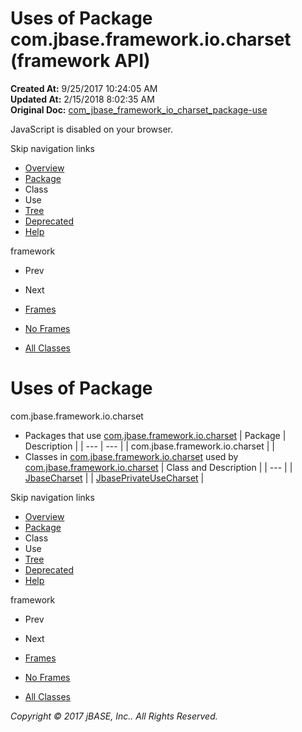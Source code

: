 # Uses of Package com.jbase.framework.io.charset (framework   API)

**Created At:** 9/25/2017 10:24:05 AM  
**Updated At:** 2/15/2018 8:02:35 AM  
**Original Doc:** [com_jbase_framework_io_charset_package-use](https://docs.jbase.com/39221-charset/com_jbase_framework_io_charset_package-use)  

<!--<br>    try {<br>        if (location.href.indexOf('is-external=true') == -1) {<br>            parent.document.title="Uses of Package com.jbase.framework.io.charset (framework   API)";<br>        }<br>    }<br>    catch(err) {<br>    }<br>//-->
JavaScript is disabled on your browser.

Skip navigation links

- [Overview](../../../../../overview-summary.html)
- [Package](/39221-charset/com_jbase_framework_io_charset_package-summary)
- Class
- Use
- [Tree](/39221-charset/com_jbase_framework_io_charset_package-tree)
- [Deprecated](../../../../../deprecated-list.html)
- [Help](../../../../../help-doc.html)


framework <br>

- Prev
- Next


- [Frames](../../../../../index.html?com/jbase/framework/io/charset//39221-charset/com_jbase_framework_io_charset_package-use)
- [No Frames](/39221-charset/com_jbase_framework_io_charset_package-use)


- [All Classes](../../../../../allclasses-noframe.html)


<!--<br>  allClassesLink = document.getElementById("allclasses\_navbar\_top");<br>  if(window==top) {<br>    allClassesLink.style.display = "block";<br>  }<br>  else {<br>    allClassesLink.style.display = "none";<br>  }<br>  //-->

# Uses of Package
com.jbase.framework.io.charset

- Packages that use [com.jbase.framework.io.charset](../../../../../com/jbase/framework/io/charset//39221-charset/com_jbase_framework_io_charset_package-summary) | Package | Description |
| --- | --- |
| com.jbase.framework.io.charset |   |
- Classes in [com.jbase.framework.io.charset](../../../../../com/jbase/framework/io/charset//39221-charset/com_jbase_framework_io_charset_package-summary) used by [com.jbase.framework.io.charset](../../../../../com/jbase/framework/io/charset//39221-charset/com_jbase_framework_io_charset_package-summary) | Class and Description |
| --- |
| [JbaseCharset](../../../../../com/jbase/framework/io/charset/class-use/JbaseCharset.html#com.jbase.framework.io.charset)  |
| [JbasePrivateUseCharset](../../../../../com/jbase/framework/io/charset/class-use/JbasePrivateUseCharset.html#com.jbase.framework.io.charset)  |

Skip navigation links

- [Overview](../../../../../overview-summary.html)
- [Package](/39221-charset/com_jbase_framework_io_charset_package-summary)
- Class
- Use
- [Tree](/39221-charset/com_jbase_framework_io_charset_package-tree)
- [Deprecated](../../../../../deprecated-list.html)
- [Help](../../../../../help-doc.html)


framework <br>

- Prev
- Next


- [Frames](../../../../../index.html?com/jbase/framework/io/charset//39221-charset/com_jbase_framework_io_charset_package-use)
- [No Frames](/39221-charset/com_jbase_framework_io_charset_package-use)


- [All Classes](../../../../../allclasses-noframe.html)


<!--<br>  allClassesLink = document.getElementById("allclasses\_navbar\_bottom");<br>  if(window==top) {<br>    allClassesLink.style.display = "block";<br>  }<br>  else {<br>    allClassesLink.style.display = "none";<br>  }<br>  //-->

*Copyright © 2017 jBASE, Inc.. All Rights Reserved.*
